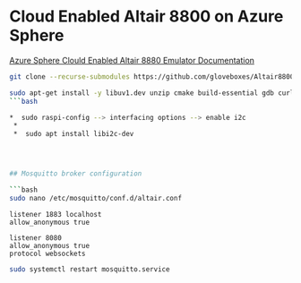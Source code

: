 # Cloud Enabled Altair 8800 on Azure Sphere

[Azure Sphere Clould Enabled Altair 8880 Emulator Documentation](https://github.com/AzureSphereCloudEnabledAltair8800/AzureSphereCloudEnabledAltair8800.emulator/wiki)

```bash
git clone --recurse-submodules https://github.com/gloveboxes/Altair8800Linux.git
```


```bash
sudo apt-get install -y libuv1.dev unzip cmake build-essential gdb curl libcurl4-openssl-dev libssl-dev uuid-dev ca-certificates git mosquitto libi2c-dev
```bash

*  sudo raspi-config --> interfacing options --> enable i2c
 *
 *  sudo apt install libi2c-dev




## Mosquitto broker configuration

```bash
sudo nano /etc/mosquitto/conf.d/altair.conf
```

```text
listener 1883 localhost
allow_anonymous true

listener 8080
allow_anonymous true
protocol websockets

```

```bash
sudo systemctl restart mosquitto.service
```
